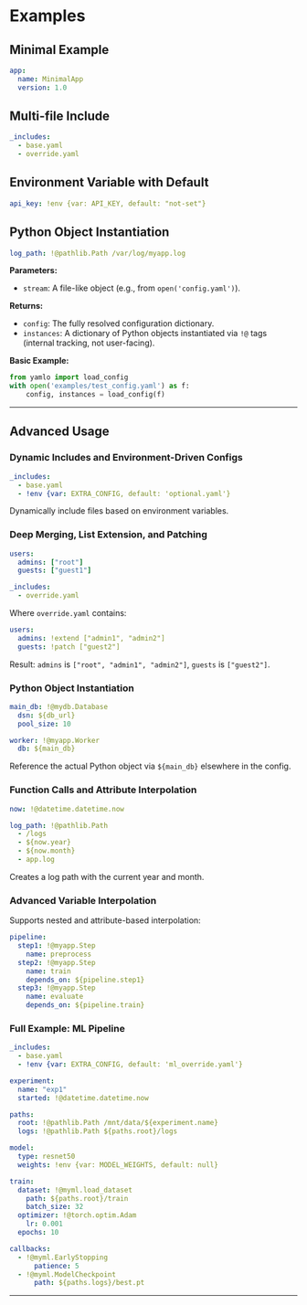 # Examples

## Minimal Example
```yaml
app:
  name: MinimalApp
  version: 1.0
```

## Multi-file Include
```yaml
_includes:
  - base.yaml
  - override.yaml
```

## Environment Variable with Default
```yaml
api_key: !env {var: API_KEY, default: "not-set"}
```

## Python Object Instantiation
```yaml
log_path: !@pathlib.Path /var/log/myapp.log
```

**Parameters:**
- `stream`: A file-like object (e.g., from `open('config.yaml')`).

**Returns:**
- `config`: The fully resolved configuration dictionary.
- `instances`: A dictionary of Python objects instantiated via `!@` tags (internal tracking, not user-facing).

**Basic Example:**
```python
from yamlo import load_config
with open('examples/test_config.yaml') as f:
    config, instances = load_config(f)
```

---

## Advanced Usage

### Dynamic Includes and Environment-Driven Configs
```yaml
_includes:
  - base.yaml
  - !env {var: EXTRA_CONFIG, default: 'optional.yaml'}
```
Dynamically include files based on environment variables.

### Deep Merging, List Extension, and Patching
```yaml
users:
  admins: ["root"]
  guests: ["guest1"]

_includes:
  - override.yaml
```
Where `override.yaml` contains:
```yaml
users:
  admins: !extend ["admin1", "admin2"]
  guests: !patch ["guest2"]
```
Result: `admins` is `["root", "admin1", "admin2"]`, `guests` is `["guest2"]`.

### Python Object Instantiation
```yaml
main_db: !@mydb.Database
  dsn: ${db_url}
  pool_size: 10

worker: !@myapp.Worker
  db: ${main_db}
```
Reference the actual Python object via `${main_db}` elsewhere in the config.

### Function Calls and Attribute Interpolation
```yaml
now: !@datetime.datetime.now

log_path: !@pathlib.Path
  - /logs
  - ${now.year}
  - ${now.month}
  - app.log
```
Creates a log path with the current year and month.

### Advanced Variable Interpolation
Supports nested and attribute-based interpolation:
```yaml
pipeline:
  step1: !@myapp.Step
    name: preprocess
  step2: !@myapp.Step
    name: train
    depends_on: ${pipeline.step1}
  step3: !@myapp.Step
    name: evaluate
    depends_on: ${pipeline.train}
```

### Full Example: ML Pipeline
```yaml
_includes:
  - base.yaml
  - !env {var: EXTRA_CONFIG, default: 'ml_override.yaml'}

experiment:
  name: "exp1"
  started: !@datetime.datetime.now

paths:
  root: !@pathlib.Path /mnt/data/${experiment.name}
  logs: !@pathlib.Path ${paths.root}/logs

model:
  type: resnet50
  weights: !env {var: MODEL_WEIGHTS, default: null}

train:
  dataset: !@myml.load_dataset
    path: ${paths.root}/train
    batch_size: 32
  optimizer: !@torch.optim.Adam
    lr: 0.001
  epochs: 10

callbacks:
  - !@myml.EarlyStopping
      patience: 5
  - !@myml.ModelCheckpoint
      path: ${paths.logs}/best.pt
```

---
